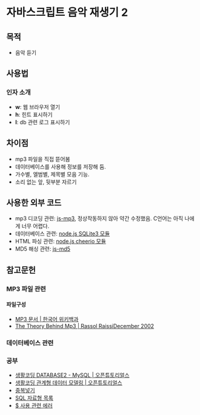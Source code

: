 # 자바스크립트 음악 재생기 2

## 목적

- 음악 듣기

## 사용법

### 인자 소개

- **w**: 웹 브라우저 열기
- **h**: 힌트 표시하기
- **l**: db 관련 로그 표시하기

## 차이점

- mp3 파일을 직접 뜯어봄
- 데이터베이스를 사용해 정보를 저장해 둠.
- 가수별, 엘범별, 제목별 모음 기능.
- 소리 없는 앞, 뒷부분 자르기

## 사용한 외부 코드

- mp3 디코딩 관련: [js-mp3](https://github.com/soundbus-technologies/js-mp3), 정상작동하지 않아 약간 수정했음. C언어는 아직 나에게 너무 어렵다.
- 데이터베이스 관련: [node.js SQLite3 모듈](https://www.npmjs.com/package/sqlite3)
- HTML 파싱 관련: [node.js cheerio 모듈](https://www.npmjs.com/package/cheerio)
- MD5 해싱 관련: [js-md5](https://github.com/airingursb/js-md5)

## 참고문헌

### MP3 파일 관련

#### 파일구성

- [MP3 문서 | 한국어 위키백과](https://ko.wikipedia.org/wiki/MP3)
- [The Theory Behind Mp3 | Rassol RaissiDecember 2002](http://www.mp3-tech.org/programmer/docs/mp3_theory.pdf)

### 데이터베이스 관련

### 공부

- [생활코딩 DATABASE2 - MySQL | 오픈튜토리얼스](https://opentutorials.org/course/3161)
- [생활코딩 관계형 데이터 모델링 | 오픈튜토리얼스](https://opentutorials.org/course/3883)
- [중복넣기](https://stackoverflow.com/questions/19337029/insert-if-not-exists-statement-in-sqlite)
- [SQL 자료형 목록](https://stackoverflow.com/questions/19337029/insert-if-not-exists-statement-in-sqlite)
- [$ 사용 관련 에러](https://zepeh.tistory.com/396)
